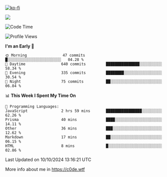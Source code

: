 [![ko-fi](https://ko-fi.com/img/githubbutton_sm.svg)](https://ko-fi.com/Z8Z4Y2LKX)

<a href="https://wakatime.com"><img src="https://wakatime.com/share/@c0dezin/b7f18a7c-ab3a-40b8-8bc7-b1b7bf71f1d6.svg" /></a>

<!--START_SECTION:waka-->
![Code Time](http://img.shields.io/badge/Code%20Time-116%20hrs%2030%20mins-blue)

![Profile Views](http://img.shields.io/badge/Profile%20Views-0-blue)

**I'm an Early 🐤** 

```text
🌞 Morning                47 commits          █░░░░░░░░░░░░░░░░░░░░░░░░   04.28 % 
🌆 Daytime                640 commits         ███████████████░░░░░░░░░░   58.34 % 
🌃 Evening                335 commits         ████████░░░░░░░░░░░░░░░░░   30.54 % 
🌙 Night                  75 commits          ██░░░░░░░░░░░░░░░░░░░░░░░   06.84 % 
```


📊 **This Week I Spent My Time On** 

```text
💬 Programming Languages: 
JavaScript               2 hrs 59 mins       ████████████████░░░░░░░░░   62.26 % 
Prisma                   40 mins             ████░░░░░░░░░░░░░░░░░░░░░   14.11 % 
Other                    36 mins             ███░░░░░░░░░░░░░░░░░░░░░░   12.62 % 
Markdown                 17 mins             ██░░░░░░░░░░░░░░░░░░░░░░░   06.15 % 
HTML                     8 mins              █░░░░░░░░░░░░░░░░░░░░░░░░   02.86 % 
```


 Last Updated on 10/10/2024 13:16:21 UTC
<!--END_SECTION:waka-->

More info about me in https://c0de.wtf
